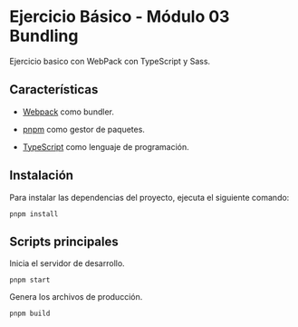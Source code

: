 # Ejercicio Básico - Módulo 03 Bundling

Ejercicio basico con WebPack con TypeScript y Sass.

## Características

- [Webpack](https://webpack.js.org/) como bundler.

- [pnpm](https://pnpm.io/) como gestor de paquetes.

- [TypeScript](https://www.typescriptlang.org/) como lenguaje de programación.

## Instalación

Para instalar las dependencias del proyecto, ejecuta el siguiente comando:

```shell
pnpm install
```

## Scripts principales

Inicia el servidor de desarrollo.

```shell
pnpm start
```

Genera los archivos de producción.

```shell
pnpm build
```

